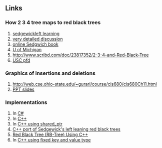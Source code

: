 ## Links

### How 2 3 4 tree maps to red black trees

1. [sedgewickleft learning](http://www.cs.princeton.edu/~rs/talks/LLRB/08Dagstuhl/RedBlack.pdf)
2. [very detailed discussion](http://http://www.dcs.gla.ac.uk/~pat/52233/slides/234_RB_trees1x1.pdf)
3. [online Sedgwich book](http://http://algs4.cs.princeton.edu/33balanced/)
4. [U of Michigan](http://web.eecs.umich.edu/~sugih/courses/eecs281/f11/lectures/11-Redblack.pdf)
5. <http://www.scribd.com/doc/23817352/2-3-4-and-Red-Black-Tree>
5. [USC pfd](http://http://ee.usc.edu/~redekopp/cs102/L20_BST_Balancing2.pdf)


### Graphics of insertions and deletions

1. <http://web.cse.ohio-state.edu/~gurari/course/cis680/cis680Ch11.html>
2. [PPT slides](http://http://www.cs.bilkent.edu.tr/~tcapin/teaching/cs202/slides/L6_23Trees_RBTrees_Examples.ppt)

### Implementations
1. In [C\#](http://www.jot.fm/issues/issue_2005_03/column6/)
2. In [C++](http://samplecodebank.blogspot.com/2011/05/red-black-tree-example-c.html)
2. In [C++ using shared_ptr](http://bartoszmilewski.com/2013/11/25/functional-data-structures-in-c-trees/)
3. [C++ port of Sedgewick's left leaning red black trees](http://www.teachsolaisgames.com/articles/balanced_left_leaning.html)
4. [Red Black Tree (RB-Tree) Using C++](http://www.coders-hub.com/2015/07/red-black-tree-rb-tree-using-c.html#.WOEj20cpD0p)
5. In [C++ using fixed key and value type](https://github.com/csilva25/Red_Black_Tree)
